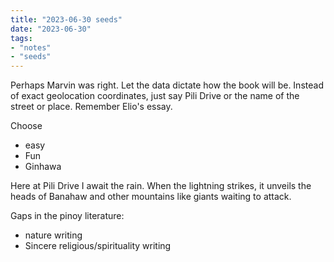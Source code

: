 ```yaml
---
title: "2023-06-30 seeds"
date: "2023-06-30"
tags:
- "notes"
- "seeds"
---
```


Perhaps Marvin was right. Let the data dictate how the book will be.
Instead of exact geolocation coordinates, just say Pili Drive or the name of the street or place. Remember Elio's essay.

Choose
- easy
- Fun
- Ginhawa

Here at Pili Drive I await the rain. When the lightning strikes, it unveils the heads of Banahaw and other mountains like giants waiting to attack.

Gaps in the pinoy literature:
- nature writing
- Sincere religious/spirituality writing